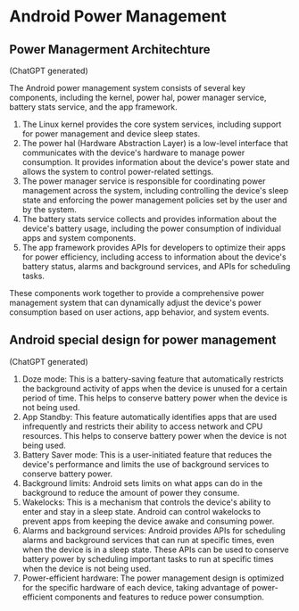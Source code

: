 # Android Power Management

## Power Managerment Architechture

(ChatGPT generated)

The Android power management system consists of several key components, including the kernel, power hal, power manager service, battery stats service, and the app framework.

1. The Linux kernel provides the core system services, including support for power management and device sleep states.
2. The power hal (Hardware Abstraction Layer) is a low-level interface that communicates with the device's hardware to manage power consumption. It provides information about the device's power state and allows the system to control power-related settings.
3. The power manager service is responsible for coordinating power management across the system, including controlling the device's sleep state and enforcing the power management policies set by the user and by the system.
4. The battery stats service collects and provides information about the device's battery usage, including the power consumption of individual apps and system components.
5. The app framework provides APIs for developers to optimize their apps for power efficiency, including access to information about the device's battery status, alarms and background services, and APIs for scheduling tasks.

These components work together to provide a comprehensive power management system that can dynamically adjust the device's power consumption based on user actions, app behavior, and system events.



## Android special design for power management&#x20;

(ChatGPT generated)

1. Doze mode: This is a battery-saving feature that automatically restricts the background activity of apps when the device is unused for a certain period of time. This helps to conserve battery power when the device is not being used.
2. App Standby: This feature automatically identifies apps that are used infrequently and restricts their ability to access network and CPU resources. This helps to conserve battery power when the device is not being used.
3. Battery Saver mode: This is a user-initiated feature that reduces the device's performance and limits the use of background services to conserve battery power.
4. Background limits: Android sets limits on what apps can do in the background to reduce the amount of power they consume.
5. Wakelocks: This is a mechanism that controls the device's ability to enter and stay in a sleep state. Android can control wakelocks to prevent apps from keeping the device awake and consuming power.
6. Alarms and background services: Android provides APIs for scheduling alarms and background services that can run at specific times, even when the device is in a sleep state. These APIs can be used to conserve battery power by scheduling important tasks to run at specific times when the device is not being used.
7. Power-efficient hardware: The power management design is optimized for the specific hardware of each device, taking advantage of power-efficient components and features to reduce power consumption.

